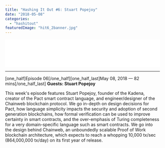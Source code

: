 ```yaml
---
title: "Hashing It Out #6: Stuart Popejoy"
date: "2018-05-08"
categories: 
  - "hashitout"
featuredImage: "hit6_2banner.jpg"
---
```


<iframe style="border: none;" src="//html5-player.libsyn.com/embed/episode/id/6569338/height/90/theme/custom/autoplay/no/autonext/no/thumbnail/yes/preload/no/no_addthis/no/direction/backward/render-playlist/no/custom-color/ffa214/" width="100%" height="90" scrolling="no" allowfullscreen="allowfullscreen"></iframe>

* * *

\[one\_half\]Episode 06\[/one\_half\]\[one\_half\_last\]May 08, 2018 — 82 mins\[/one\_half\_last\] **Guests: Stuart Popejoy**

This week's episode features Stuart Popejoy, founder of the Kadena, creator of the Pact smart contract language, and engineer/designer of the Chainweb blockchain protocol. We go in-depth on design decisions for Pact, how language simplicity impacts the security and adoption of second generation blockchains, how formal verification can be used to improve certainty in smart contracts, and the over-emphasis of Turing completeness for a very domain-specific language such as smart contracts. We go into the design behind Chainweb, an unboundedly scalable Proof of Work blockchain architecture, which expects to reach a whopping 10,000 tx/sec (864,000,000 tx/day) on its first year of release.
